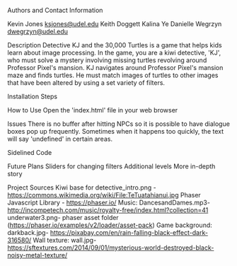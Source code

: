 Authors and Contact Information

Kevin Jones
  ksjones@udel.edu
Keith Doggett
Kalina Ye
Danielle Wegrzyn
dwegrzyn@udel.edu

Description
Detective KJ and the 30,000 Turtles is a game that helps kids learn about image processing. In the game, you are a kiwi detective, 'KJ', who must solve a mystery involving missing turtles revolving around Professor Pixel's mansion. KJ navigates around Professor Pixel's mansion maze and finds turtles. He must match images of turtles to other images that have been altered by using a set variety of filters.

Installation Steps


How to Use
  Open the 'index.html' file in your web browser
  
Issues
	There is no buffer after hitting NPCs so it is possible to have dialogue boxes pop up frequently. Sometimes when it happens too quickly, the text will say 'undefined' in certain areas.

Sidelined Code


Future Plans
  Sliders for changing filters
  Additional levels
  More in-depth story

Project Sources
  Kiwi base for detective_intro.png - https://commons.wikimedia.org/wiki/File:TeTuatahianui.jpg
  Phaser Javascript Library - https://phaser.io/
  Music: DancesandDames.mp3- http://incompetech.com/music/royalty-free/index.html?collection=41
  underwater3.png- phaser asset folder (https://phaser.io/examples/v2/loader/asset-pack)
  Game background: darkback.jpg- https://pixabay.com/en/rain-falling-black-effect-dark-316580/
  Wall texture: wall.jpg- https://sftextures.com/2014/09/01/mysterious-world-destroyed-black-noisy-metal-texture/
